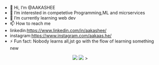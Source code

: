 - 👋 Hi, I’m @AAKASHEE
- 👀 I’m interested in competetive Programming,ML and micrservices
- 🌱 I’m currently learning  web dev 
- 📫 How to reach me
- linkedin:https://www.linkedin.com/in/aakashee/
- instagram:https://www.instagram.com/aakaas.he/
- ⚡ Fun fact: Nobody learns all,jst go with the flow of learning something new

<!---
AAKASHEE/AAKASHEE is a ✨ special ✨ repository because its `README.md` (this file) appears on your GitHub profile.
You can click the Preview link to take a look at your changes.
--->
<p align="center"
    <img src="https://skillicons.dev/icons?i=js,ts,nextjs,react,go,,mongodb,postgres" />
    <img src="https://skillicons.dev/icons?i=git,Github-Actions,github" />
    <img src="https://skillicons.dev/icons?i=cpp,python,java" />
    ></p>

